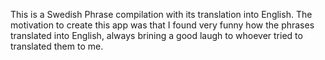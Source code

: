 This is a Swedish Phrase compilation with its translation into English. 
The motivation to create this app was that I found very funny how the phrases translated into English, always brining a good laugh to whoever tried to translated them to me. 